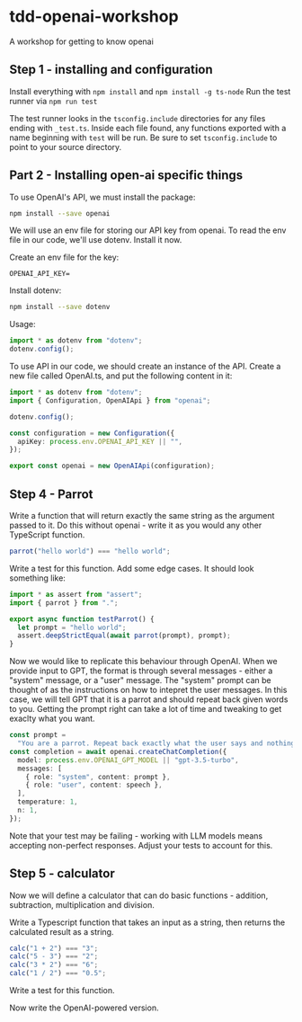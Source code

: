 # tdd-openai-workshop

A workshop for getting to know openai

## Step 1 - installing and configuration

Install everything with `npm install` and `npm install -g ts-node`
Run the test runner via `npm run test`

The test runner looks in the `tsconfig.include` directories for any files ending with `_test.ts`. Inside each file found, any functions exported with a name beginning with `test` will be run. Be sure to set `tsconfig.include` to point to your source directory.

## Part 2 - Installing open-ai specific things

To use OpenAI's API, we must install the package:

```sh
npm install --save openai
```

We will use an env file for storing our API key from openai. To read the env file in our code, we'll use dotenv. Install it now.

Create an env file for the key:

```
OPENAI_API_KEY=
```

Install dotenv:

```sh
npm install --save dotenv
```

Usage:

```typescript
import * as dotenv from "dotenv";
dotenv.config();
```

To use API in our code, we should create an instance of the API. Create a new file called OpenAI.ts, and put the following content in it:

```typescript
import * as dotenv from "dotenv";
import { Configuration, OpenAIApi } from "openai";

dotenv.config();

const configuration = new Configuration({
  apiKey: process.env.OPENAI_API_KEY || "",
});

export const openai = new OpenAIApi(configuration);
```

## Step 4 - Parrot

Write a function that will return exactly the same string as the argument passed to it. Do this without openai - write it as you would any other TypeScript function.

```typescript
parrot("hello world") === "hello world";
```

Write a test for this function. Add some edge cases. It should look something like:

```typescript
import * as assert from "assert";
import { parrot } from ".";

export async function testParrot() {
  let prompt = "hello world";
  assert.deepStrictEqual(await parrot(prompt), prompt);
}
```

Now we would like to replicate this behaviour through OpenAI. When we provide input to GPT, the format is through several messages - either a "system" message, or a "user" message. The "system" prompt can be thought of as the instructions on how to intepret the user messages. In this case, we will tell GPT that it is a parrot and should repeat back given words to you. Getting the prompt right can take a lot of time and tweaking to get exaclty what you want.

```typescript
const prompt =
  "You are a parrot. Repeat back exactly what the user says and nothing more. If the input is empty, return nothing";
const completion = await openai.createChatCompletion({
  model: process.env.OPENAI_GPT_MODEL || "gpt-3.5-turbo",
  messages: [
    { role: "system", content: prompt },
    { role: "user", content: speech },
  ],
  temperature: 1,
  n: 1,
});
```

Note that your test may be failing - working with LLM models means accepting non-perfect responses. Adjust your tests to account for this.

## Step 5 - calculator

Now we will define a calculator that can do basic functions - addition, subtraction, multiplication and division.

Write a Typescript function that takes an input as a string, then returns the calculated result as a string.

```typescript
calc("1 + 2") === "3";
calc("5 - 3") === "2";
calc("3 * 2") === "6";
calc("1 / 2") === "0.5";
```

Write a test for this function.

Now write the OpenAI-powered version.
